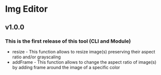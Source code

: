 # Img Editor

## v1.0.0
### This is the first release of this tool (CLI and Module)
- resize - This function allows to resize image(s) preserving their aspect ratio and/or grayscaling
- addFrame - This function allows to change the aspect ratio of image(s) by adding frame around the image of a specific color